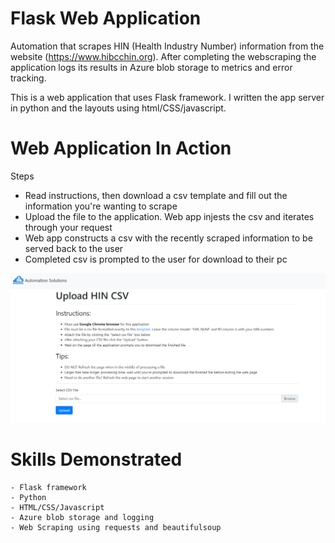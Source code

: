 # Flask Web Application
Automation that scrapes HIN (Health Industry Number) information from the website (https://www.hibcchin.org). After completing the webscraping the application logs its results in Azure blob storage to metrics and error tracking.

This is a web application that uses Flask framework. I written the app server in python and the layouts using html/CSS/javascript.

# Web Application In Action
Steps
* Read instructions, then download a csv template and fill out the information you're wanting to scrape
* Upload the file to the application. Web app injests the csv and iterates through your request
* Web app constructs a csv with the recently scraped information to be served back to the user
* Completed csv is prompted to the user for download to their pc

![Flask Web Scraper Screenshot](https://github.com/AndrewPalet/FlaskWebScraper/blob/main/static/img/WebAppScreenshot.PNG "Flask Web Scraper Screenshot")

# Skills Demonstrated
    - Flask framework
    - Python
    - HTML/CSS/Javascript
    - Azure blob storage and logging
    - Web Scraping using requests and beautifulsoup